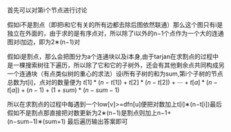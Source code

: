 首先可以对第i个节点进行讨论

假如i不是割点（即把i和它有关的所有边都去除后图依然联通）那么这个图只有i是独立在外面的，由于求的是有序点对，所以除了i以外的n−1个点作为一个大的连通图对i加边，即为2∗(n−1)对

假如i是割点，那么会把图分为a个连通块以及i本身,由于tarjan在求割点的过程中是一棵搜索树往下遍历，所以除了它和它的子树外，还会有其他剩余点共同构成另一个连通块（有点类似树的重心的求法）设i所有子树的和为sum,第i个子树的节点总数为t[i]，点对的数量便为 $t[1]*(n-t[1])+t[2]*(n-t[2])+\cdots+t[a]*(n-t[a])+(n-1)+(1+sum)*(n-sum-1)$

所以在求割点的过程中每遇到一个low[v]>=dfn[u]便把对数加上t[i]∗(n−t[i])最后假如不是割点那直接把对数更新为2∗(n−1)是割点则加上n−1+(n−sum−1)∗(sum+1) 最后遍历输出答案即可


